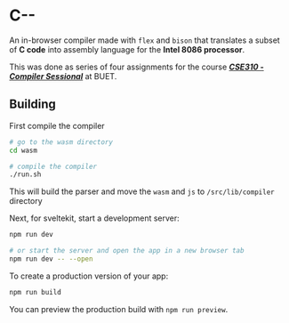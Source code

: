 # C--

An in-browser compiler made with `flex` and `bison` that translates a subset of **C code** into assembly language for the **Intel 8086 processor**.

This was done as series of four assignments for the course [***CSE310 - Compiler Sessional***](https://github.com/Abir66/CSE-310-Compiler-Sessional/tree/main) at BUET.


## Building

First compile the compiler

```bash
# go to the wasm directory
cd wasm

# compile the compiler
./run.sh
```

This will build the parser and move the `wasm` and `js` to `/src/lib/compiler` directory



Next, for sveltekit, start a development server:
    
```bash
npm run dev

# or start the server and open the app in a new browser tab
npm run dev -- --open
```

To create a production version of your app:

```bash
npm run build
```

You can preview the production build with `npm run preview`.

